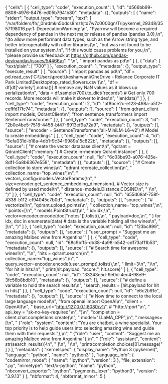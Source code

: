 {
 "cells": [
  {
   "cell_type": "code",
   "execution_count": 1,
   "id": "d566bb99-6808-4976-8476-ed05b7941b80",
   "metadata": {},
   "outputs": [
    {
     "name": "stderr",
     "output_type": "stream",
     "text": [
      "/var/folders/fh/_0hrdmkn5bdcs8mzhjtd7w7c0000gn/T/ipykernel_29348/3557198016.py:1: DeprecationWarning: \n",
      "Pyarrow will become a required dependency of pandas in the next major release of pandas (pandas 3.0),\n",
      "(to allow more performant data types, such as the Arrow string type, and better interoperability with other libraries)\n",
      "but was not found to be installed on your system.\n",
      "If this would cause problems for you,\n",
      "please provide us feedback at https://github.com/pandas-dev/pandas/issues/54466\n",
      "        \n",
      "  import pandas as pd\n"
     ]
    },
    {
     "data": {
      "text/plain": [
       "700"
      ]
     },
     "execution_count": 1,
     "metadata": {},
     "output_type": "execute_result"
    }
   ],
   "source": [
    "import pandas as pd\n",
    "df = pd.read_csv('C:\Users\preeti.kesharwani\OneDrive - Reliance Corporate IT Park Limited\Desktop\top_rated_flowers.csv')\n",
    "df = df[df['variety'].notna()] # remove any NaN values as it blows up serialization\n",
    "data = df.sample(700).to_dict('records') # Get only 700 records. More records will make it slower to index\n",
    "len(data)"
   ]
  },
  {
   "cell_type": "code",
   "execution_count": 2,
   "id": "af8bce2c-e123-498a-a5f2-cefffd17fc74",
   "metadata": {},
   "outputs": [],
   "source": [
    "from qdrant_client import models, QdrantClient\n",
    "from sentence_transformers import SentenceTransformer"
   ]
  },
  {
   "cell_type": "code",
   "execution_count": 3,
   "id": "2b0e4be5-7518-4458-bf47-6913ef9a72a9",
   "metadata": {},
   "outputs": [],
   "source": [
    "encoder = SentenceTransformer('all-MiniLM-L6-v2') # Model to create embeddings"
   ]
  },
  {
   "cell_type": "code",
   "execution_count": 4,
   "id": "5efa031d-b18a-4db1-9c34-9989a15c822b",
   "metadata": {},
   "outputs": [],
   "source": [
    "# create the vector database client\n",
    "qdrant = QdrantClient(\":memory:\") # Create in-memory Qdrant instance"
   ]
  },
  {
   "cell_type": "code",
   "execution_count": null,
   "id": "6c03be93-a076-425e-8df1-5a8b6367e558",
   "metadata": {},
   "outputs": [],
   "source": [
    "# Create collection to store wines\n",
    "qdrant.recreate_collection(\n",
    "    collection_name=\"top_wines\",\n",
    "    vectors_config=models.VectorParams(\n",
    "        size=encoder.get_sentence_embedding_dimension(), # Vector size is defined by used model\n",
    "        distance=models.Distance.COSINE\n",
    "    )\n",
    ")"
   ]
  },
  {
   "cell_type": "code",
   "execution_count": null,
   "id": "655d08af-758f-4338-b112-cf94045c7b0d",
   "metadata": {},
   "outputs": [],
   "source": [
    "# vectorize!\n",
    "qdrant.upload_points(\n",
    "    collection_name=\"top_wines\",\n",
    "    points=[\n",
    "        models.PointStruct(\n",
    "            id=idx,\n",
    "            vector=encoder.encode(doc[\"notes\"]).tolist(),\n",
    "            payload=doc,\n",
    "        ) for idx, doc in enumerate(data) # data is the variable holding all the wines\n",
    "    ]\n",
    ")"
   ]
  },
  {
   "cell_type": "code",
   "execution_count": null,
   "id": "f23bc999",
   "metadata": {},
   "outputs": [],
   "source": [
    "user_prompt = \"Suggest me an amazing Malbec wine from Argentina\""
   ]
  },
  {
   "cell_type": "code",
   "execution_count": null,
   "id": "68c9bff5-db38-4a98-b542-cd173af11b53",
   "metadata": {},
   "outputs": [],
   "source": [
    "# Search time for awesome wines!\n",
    "\n",
    "hits = qdrant.search(\n",
    "    collection_name=\"top_wines\",\n",
    "    query_vector=encoder.encode(user_prompt).tolist(),\n",
    "    limit=3\n",
    ")\n",
    "for hit in hits:\n",
    "  print(hit.payload, \"score:\", hit.score)"
   ]
  },
  {
   "cell_type": "code",
   "execution_count": null,
   "id": "33243e5d-9e0d-4ec4-98e9-3fc56b8bdb10",
   "metadata": {},
   "outputs": [],
   "source": [
    "# define a variable to hold the search results\n",
    "search_results = [hit.payload for hit in hits]"
   ]
  },
  {
   "cell_type": "code",
   "execution_count": null,
   "id": "e6c2b91e",
   "metadata": {},
   "outputs": [],
   "source": [
    "# Now time to connect to the local large language model\n",
    "from openai import OpenAI\n",
    "client = OpenAI(\n",
    "    base_url=\"http://127.0.0.1:8080/v1\", # \"http://<Your api-server IP>:port\"\n",
    "    api_key = \"sk-no-key-required\"\n",
    ")\n",
    "completion = client.chat.completions.create(\n",
    "    model=\"LLaMA_CPP\",\n",
    "    messages=[\n",
    "        {\"role\": \"system\", \"content\": \"You are chatbot, a wine specialist. Your top priority is to help guide users into selecting amazing wine and guide them with their requests.\"},\n",
    "        {\"role\": \"user\", \"content\": \"Suggest me an amazing Malbec wine from Argentina\"},\n",
    "        {\"role\": \"assistant\", \"content\": str(search_results)}\n",
    "    ]\n",
    ")\n",
    "print(completion.choices[0].message)"
   ]
  }
 ],
 "metadata": {
  "kernelspec": {
   "display_name": "Python 3 (ipykernel)",
   "language": "python",
   "name": "python3"
  },
  "language_info": {
   "codemirror_mode": {
    "name": "ipython",
    "version": 3
   },
   "file_extension": ".py",
   "mimetype": "text/x-python",
   "name": "python",
   "nbconvert_exporter": "python",
   "pygments_lexer": "ipython3",
   "version": "3.9.13"
  }
 },
 "nbformat": 4,
 "nbformat_minor": 5
}
